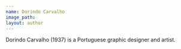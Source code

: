 ```yaml
---
name: Dorindo Carvalho
image_path:
layout: author
---
```

Dorindo Carvalho (1937) is a Portuguese graphic designer and artist.
